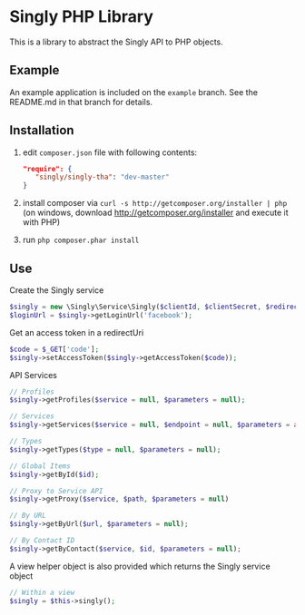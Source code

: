 Singly PHP Library
===============================
This is a library to abstract the Singly API to PHP objects.  

Example 
-------
An example application is included on the ```example``` branch.  See the README.md in that branch for details.

Installation
------------
  1. edit `composer.json` file with following contents:

     ```json
     "require": {
        "singly/singly-tha": "dev-master"
     }
     ```
  2. install composer via `curl -s http://getcomposer.org/installer | php` (on windows, download
     http://getcomposer.org/installer and execute it with PHP)
  3. run `php composer.phar install`

Use
---
Create the Singly service

```php
$singly = new \Singly\Service\Singly($clientId, $clientSecret, $redirectUri);
$loginUrl = $singly->getLoginUrl('facebook');
```

Get an access token in a redirectUri
```php
$code = $_GET['code'];
$singly->setAccessToken($singly->getAccessToken($code));
```

API Services
```php
// Profiles
$singly->getProfiles($service = null, $parameters = null);

// Services
$singly->getServices($service = null, $endpoint = null, $parameters = array());

// Types
$singly->getTypes($type = null, $parameters = null);

// Global Items
$singly->getById($id);

// Proxy to Service API
$singly->getProxy($service, $path, $parameters = null)

// By URL
$singly->getByUrl($url, $parameters = null);

// By Contact ID
$singly->getByContact($service, $id, $parameters = null);
```
A view helper object is also provided which returns the Singly service object
```php
// Within a view
$singly = $this->singly();
```


